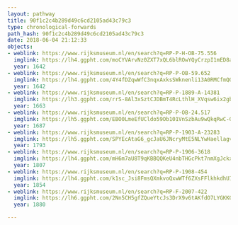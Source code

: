 ```yaml
---
layout: pathway
title: 90f1c2c4b289d49c6cd2105ad43c79c3
type: chronological-forwards
path_hash: 90f1c2c4b289d49c6cd2105ad43c79c3
date: 2018-06-04 21:12:33
objects:
- weblink: https://www.rijksmuseum.nl/en/search?q=RP-P-H-OB-75.556
  imglink: https://lh4.ggpht.com/moCYVArvNz0ZXT7xQL6blROwYQyCrzpI1mED8aiKB218WgoQOKc85DFMo64t-lZWKiXBtQUOADNkU2IxRLasgdcjkaE=s200
  year: 1642
- weblink: https://www.rijksmuseum.nl/en/search?q=RP-P-OB-59.652
  imglink: https://lh4.ggpht.com/4Y4fDZqwWfC3nqxAxksSWknenli13A0RMCfmQOSHpHKadgrcFtYcrB1yJIZWmMaZ4JkuOE5iPE4QdtdslVouziPZSBE=s200
  year: 1642
- weblink: https://www.rijksmuseum.nl/en/search?q=RP-P-1889-A-14381
  imglink: https://lh3.ggpht.com/rrS-8Al3xSztCJDBmT4RcLthlH_XVqsw6ix2gb5s6xtUZ1LJyrYrjt2FOmC8RC8rp4A9F3smK4OCX2DqtiukfkSCQutZ=s200
  year: 1663
- weblink: https://www.rijksmuseum.nl/en/search?q=RP-P-OB-24.517
  imglink: https://lh5.ggpht.com/EBO0LmeEfUCldo59Ob101VnSzbAu9wQkqRwC-GeQo6V_dYw6HbLQNiB-e6XppEFiF1QKDQPMF9AudhjMxZRBZln6VQ=s200
  year: 1687
- weblink: https://www.rijksmuseum.nl/en/search?q=RP-P-1903-A-23283
  imglink: https://lh5.ggpht.com/SPYEcAtaG6_gcJaU6JNcryMtE5NLYwHaellagvbipKLp3pFTWmyAMvUQpHMQOhrjFfPAgp__M6M_pQ1gDXiXFr4EhOdp=s200
  year: 1793
- weblink: https://www.rijksmuseum.nl/en/search?q=RP-P-1906-3618
  imglink: https://lh4.ggpht.com/mH6m7aU8T9qKBBQQKeU4nbTHGcPkt7nmXgJckxQ6KBChWB7F7P-M3ddDV0O-Y-VDge4_ae24s2yqsTMMtg8kiWgztAhr=s200
  year: 1807
- weblink: https://www.rijksmuseum.nl/en/search?q=RP-P-1908-454
  imglink: https://lh4.ggpht.com/k1sc_Jsi8FmsQXmkvoQxwWTf6ZXsFFlkhkdhUIxLxYL6hdf0ijbC_pKRI8h0oi7_Lh8HmT42ucF4vzsWpFdGzav7rbw=s200
  year: 1854
- weblink: https://www.rijksmuseum.nl/en/search?q=RP-F-2007-422
  imglink: https://lh6.ggpht.com/2Nn5CH5gfZQueYtcJs3DrX9v6tAKfdO7LYGKKGeCWgEJW2jwv9r3iWtxmak5Q11Kd8n5uFC0wSrB7LNgoM5m3YXP3jnO=s200
  year: 1880

---
```


